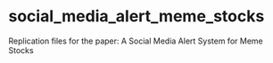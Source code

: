 # social_media_alert_meme_stocks
Replication files for the paper: A Social Media Alert System for Meme Stocks
